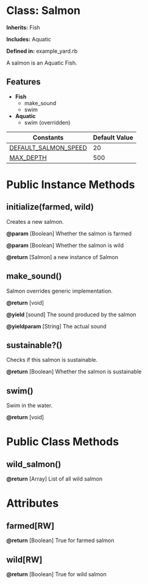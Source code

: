 # Class: Salmon
**Inherits:** Fish
    
**Includes:** Aquatic
  
**Defined in:** example_yard.rb

A salmon is an Aquatic Fish.

## Features

*   **Fish**
    *   make_sound
    *   swim
*   **Aquatic**
    *   swim (overridden)


| Constants | Default Value |
| ---  | ---   |
| [DEFAULT_SALMON_SPEED](#constant-DEFAULT_SALMON_SPEED) | 20 |
| [MAX_DEPTH](#constant-MAX_DEPTH) | 500 |
# Public Instance Methods
## initialize(farmed, wild) [](#method-i-initialize)
Creates a new salmon.

**@param** [Boolean] Whether the salmon is farmed

**@param** [Boolean] Whether the salmon is wild

**@return** [Salmon] a new instance of Salmon

## make_sound() [](#method-i-make_sound)
Salmon overrides generic implementation.

**@return** [void] 

**@yield** [sound] The sound produced by the salmon

**@yieldparam** [String] The actual sound

## sustainable?() [](#method-i-sustainable?)
Checks if this salmon is sustainable.

**@return** [Boolean] Whether the salmon is sustainable

## swim() [](#method-i-swim)
Swim in the water.

**@return** [void] 


# Public Class Methods
## wild_salmon() [](#method-c-wild_salmon)
**@return** [Array<Salmon>] List of all wild salmon

# Attributes
## farmed[RW] [](#attribute-i-farmed)

**@return** [Boolean] True for farmed salmon

## wild[RW] [](#attribute-i-wild)

**@return** [Boolean] True for wild salmon


